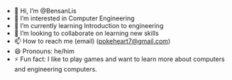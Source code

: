 - 👋 Hi, I’m @BensanLis
- 👀 I’m interested in Computer Engineering
- 🌱 I’m currently learning Introduction to engineering
- 💞️ I’m looking to collaborate on learning new skills
- 📫 How to reach me (email) (pokeheart7@gmail.com)  
- 😄 Pronouns: he/him
- ⚡ Fun fact: I like to play games and want to learn more about computers and engineering computers.

<!---
BensanLis/BensanLis is a ✨ special ✨ repository because its `README.md` (this file) appears on your GitHub profile.
You can click the Preview link to take a look at your changes.
--->
